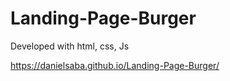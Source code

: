 # Landing-Page-Burger
Developed with html, css, Js


https://danielsaba.github.io/Landing-Page-Burger/
